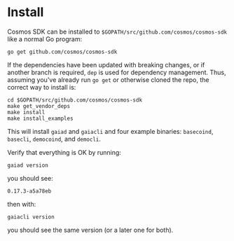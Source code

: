 # Install

Cosmos SDK can be installed to
`$GOPATH/src/github.com/cosmos/cosmos-sdk` like a normal Go program:

```
go get github.com/cosmos/cosmos-sdk
```

If the dependencies have been updated with breaking changes, or if
another branch is required, `dep` is used for dependency management.
Thus, assuming you've already run `go get` or otherwise cloned the repo,
the correct way to install is:

```
cd $GOPATH/src/github.com/cosmos/cosmos-sdk
make get_vendor_deps
make install
make install_examples
```

This will install `gaiad` and `gaiacli` and four example binaries:
`basecoind`, `basecli`, `democoind`, and `democli`.

Verify that everything is OK by running:

```
gaiad version
```

you should see:

```
0.17.3-a5a78eb
```

then with:

```
gaiacli version
```
you should see the same version (or a later one for both).
